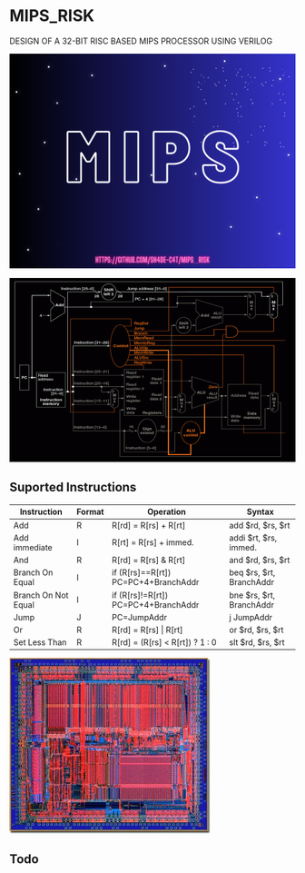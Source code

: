 # MIPS_RISK
DESIGN OF A 32-BIT RISC BASED MIPS PROCESSOR USING VERILOG


![The MIPS Processor](https://github.com/sh4de-c4t/MIPS_RISK/blob/main/image/BANNER.png)

![The MIPS Processor](https://github.com/sh4de-c4t/MIPS_RISK/blob/main/image/diagram.png)

## Suported Instructions
| Instruction | Format | Operation | Syntax |
|-------------|--------|-----------|--------|
| Add | R | R[rd] = R[rs] + R[rt] | add $rd, $rs, $rt |
| Add immediate | I | R[rt] = R[rs] + immed. | addi $rt, $rs, immed. |
| And | R | R[rd] = R[rs] & R[rt] | and $rd, $rs, $rt |
| Branch On Equal | I | if (R[rs]==R[rt]) PC=PC+4+BranchAddr | beq $rs, $rt, BranchAddr |
| Branch On Not Equal | I | if (R[rs]!=R[rt]) PC=PC+4+BranchAddr | bne $rs, $rt, BranchAddr |
| Jump | J | PC=JumpAddr | j JumpAddr |
| Or | R | R[rd] = R[rs] \| R[rt] | or $rd, $rs, $rt |
| Set Less Than | R | R[rd] = (R[rs] < R[rt]) ? 1 : 0 | slt $rd, $rs, $rt |

![The MIPS Processor](https://github.com/sh4de-c4t/MIPS_RISK/blob/main/image/MIPS.png)
## Todo

